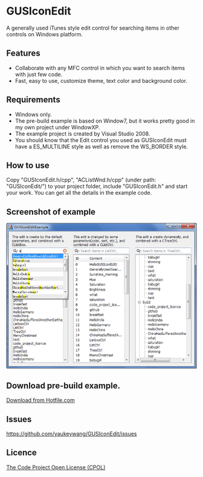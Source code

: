 # GUSIconEdit

A generally used iTunes style edit control for searching items in other controls on Windows platform.

## Features

* Collaborate with any MFC control in which you want to search items with just few code.
* Fast, easy to use, customize theme, text color and background color.

## Requirements

* Windows only.
* The pre-build example is based on Window7, but it works pretty good in my own project under WindowXP.
* The example project is created by Visual Studio 2008.
* You should know that the Edit control you used as GUSIconEdit must have a ES_MULTILINE style as well as remove the WS_BORDER style.

## How to use

Copy "GUSIconEdit.h/cpp", "ACListWnd.h/cpp" (under path: "GUSIconEdit/") to your project folder, 
include "GUSIconEdit.h" and start your work. You can get all the details in the example code.

## Screenshot of example

![Screenshot of example](https://github.com/yaukeywang/GUSIconEdit/raw/master/Example/GUSIconEditExample.png)

## Download pre-build example.

[Download from Hotfile.com](https://hotfile.com/dl/205300991/c706543/GUSIconEditExamplePrebuild.rar.html)

## Issues

<https://github.com/yaukeywang/GUSIconEdit/issues>

## Licence
[The Code Project Open License (CPOL)](http://www.codeproject.com/info/cpol10.aspx)
